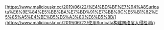  [https://www.maliciouskr.cc/2019/06/22/%E4%BD%BF%E7%94%A8Suricata%E6%9E%84%E5%BB%BA%E7%BD%91%E7%BB%9C%E5%B1%82%E5%85%A5%E4%BE%B5%E6%A3%80%E6%B5%8B/](https://www.maliciouskr.cc/2019/06/22/使用Suricata构建网络层入侵检测/) 

